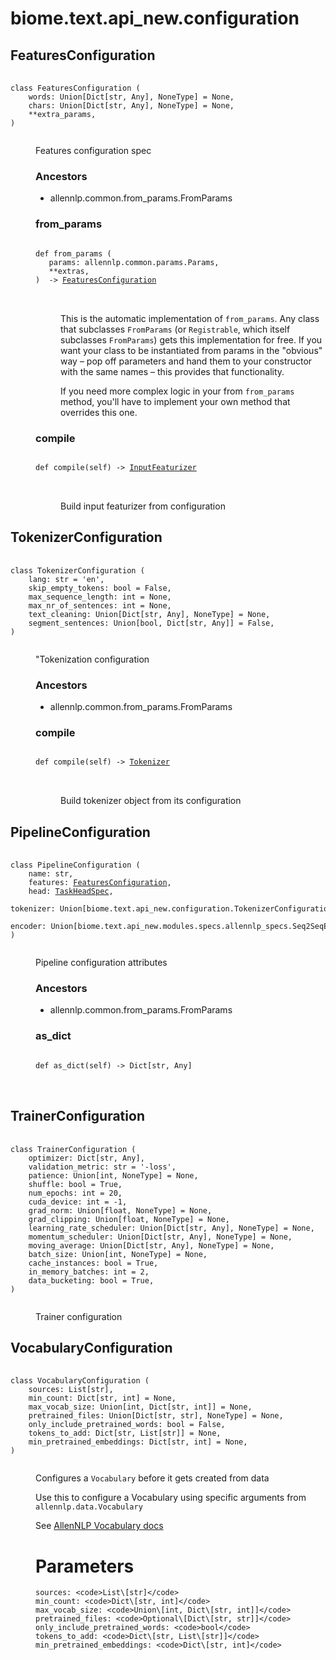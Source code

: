 # biome.text.api_new.configuration <Badge text="Module"/>
<dl>
<h2 id="biome.text.api_new.configuration.FeaturesConfiguration">FeaturesConfiguration <Badge text="Class"/></h2>
<dt>
<div class="language-python extra-class">
<pre class="language-python">
    <code>
<span class="token keyword">class</span> <span class="ident">FeaturesConfiguration</span> (</span>
    <span>words: Union[Dict[str, Any], NoneType] = None</span><span>,</span>
    <span>chars: Union[Dict[str, Any], NoneType] = None</span><span>,</span>
    <span>**extra_params</span><span>,</span>
<span>)</span>
    </code></pre></div>
</dt>
<dd>
<div class="desc"><p>Features configuration spec</p></div>
<h3>Ancestors</h3>
<ul class="hlist">
<li>allennlp.common.from_params.FromParams</li>
</ul>
<dl>
<h3 id="biome.text.api_new.configuration.FeaturesConfiguration.from_params">from_params <Badge text="Static method"/></h3>
<dt>
<div class="language-python extra-class">
<pre class="language-python">
<code>
<span class="token keyword">def</span> <span class="ident">from_params</span> (</span>
   params: allennlp.common.params.Params,
   **extras,
)  -> <a title="biome.text.api_new.configuration.FeaturesConfiguration" href="#biome.text.api_new.configuration.FeaturesConfiguration">FeaturesConfiguration</a>
</code>
        </pre>
</div>
</dt>
<dd>
<div class="desc"><p>This is the automatic implementation of <code>from_params</code>. Any class that subclasses <code>FromParams</code>
(or <code>Registrable</code>, which itself subclasses <code>FromParams</code>) gets this implementation for free.
If you want your class to be instantiated from params in the "obvious" way &ndash; pop off parameters
and hand them to your constructor with the same names &ndash; this provides that functionality.</p>
<p>If you need more complex logic in your from <code>from_params</code> method, you'll have to implement
your own method that overrides this one.</p></div>
</dd>
</dl>
<dl>
<h3 id="biome.text.api_new.configuration.FeaturesConfiguration.compile">compile <Badge text="Method"/></h3>
<dt>
<div class="language-python extra-class">
<pre class="language-python">
<code>
<span class="token keyword">def</span> <span class="ident">compile</span></span>(<span>self) -> <a title="biome.text.api_new.featurizer.InputFeaturizer" href="featurizer.html#biome.text.api_new.featurizer.InputFeaturizer">InputFeaturizer</a></span>
</code>
        </pre>
</div>
</dt>
<dd>
<div class="desc"><p>Build input featurizer from configuration</p></div>
</dd>
</dl>
</dd>
<h2 id="biome.text.api_new.configuration.TokenizerConfiguration">TokenizerConfiguration <Badge text="Class"/></h2>
<dt>
<div class="language-python extra-class">
<pre class="language-python">
    <code>
<span class="token keyword">class</span> <span class="ident">TokenizerConfiguration</span> (</span>
    <span>lang: str = 'en'</span><span>,</span>
    <span>skip_empty_tokens: bool = False</span><span>,</span>
    <span>max_sequence_length: int = None</span><span>,</span>
    <span>max_nr_of_sentences: int = None</span><span>,</span>
    <span>text_cleaning: Union[Dict[str, Any], NoneType] = None</span><span>,</span>
    <span>segment_sentences: Union[bool, Dict[str, Any]] = False</span><span>,</span>
<span>)</span>
    </code></pre></div>
</dt>
<dd>
<div class="desc"><p>"Tokenization configuration</p></div>
<h3>Ancestors</h3>
<ul class="hlist">
<li>allennlp.common.from_params.FromParams</li>
</ul>
<dl>
<h3 id="biome.text.api_new.configuration.TokenizerConfiguration.compile">compile <Badge text="Method"/></h3>
<dt>
<div class="language-python extra-class">
<pre class="language-python">
<code>
<span class="token keyword">def</span> <span class="ident">compile</span></span>(<span>self) -> <a title="biome.text.api_new.tokenizer.Tokenizer" href="tokenizer.html#biome.text.api_new.tokenizer.Tokenizer">Tokenizer</a></span>
</code>
        </pre>
</div>
</dt>
<dd>
<div class="desc"><p>Build tokenizer object from its configuration</p></div>
</dd>
</dl>
</dd>
<h2 id="biome.text.api_new.configuration.PipelineConfiguration">PipelineConfiguration <Badge text="Class"/></h2>
<dt>
<div class="language-python extra-class">
<pre class="language-python">
    <code>
<span class="token keyword">class</span> <span class="ident">PipelineConfiguration</span> (</span>
    <span>name: str</span><span>,</span>
    <span>features: <a title="biome.text.api_new.configuration.FeaturesConfiguration" href="#biome.text.api_new.configuration.FeaturesConfiguration">FeaturesConfiguration</a></span><span>,</span>
    <span>head: <a title="biome.text.api_new.modules.heads.defs.TaskHeadSpec" href="modules/heads/defs.html#biome.text.api_new.modules.heads.defs.TaskHeadSpec">TaskHeadSpec</a></span><span>,</span>
    <span>tokenizer: Union[biome.text.api_new.configuration.TokenizerConfiguration, NoneType] = None</span><span>,</span>
    <span>encoder: Union[biome.text.api_new.modules.specs.allennlp_specs.Seq2SeqEncoderSpec, NoneType] = None</span><span>,</span>
<span>)</span>
    </code></pre></div>
</dt>
<dd>
<div class="desc"><p>Pipeline configuration attributes</p></div>
<h3>Ancestors</h3>
<ul class="hlist">
<li>allennlp.common.from_params.FromParams</li>
</ul>
<dl>
<h3 id="biome.text.api_new.configuration.PipelineConfiguration.as_dict">as_dict <Badge text="Method"/></h3>
<dt>
<div class="language-python extra-class">
<pre class="language-python">
<code>
<span class="token keyword">def</span> <span class="ident">as_dict</span></span>(<span>self) -> Dict[str, Any]</span>
</code>
        </pre>
</div>
</dt>
<dd>
<div class="desc"></div>
</dd>
</dl>
</dd>
<h2 id="biome.text.api_new.configuration.TrainerConfiguration">TrainerConfiguration <Badge text="Class"/></h2>
<dt>
<div class="language-python extra-class">
<pre class="language-python">
    <code>
<span class="token keyword">class</span> <span class="ident">TrainerConfiguration</span> (</span>
    <span>optimizer: Dict[str, Any]</span><span>,</span>
    <span>validation_metric: str = '-loss'</span><span>,</span>
    <span>patience: Union[int, NoneType] = None</span><span>,</span>
    <span>shuffle: bool = True</span><span>,</span>
    <span>num_epochs: int = 20</span><span>,</span>
    <span>cuda_device: int = -1</span><span>,</span>
    <span>grad_norm: Union[float, NoneType] = None</span><span>,</span>
    <span>grad_clipping: Union[float, NoneType] = None</span><span>,</span>
    <span>learning_rate_scheduler: Union[Dict[str, Any], NoneType] = None</span><span>,</span>
    <span>momentum_scheduler: Union[Dict[str, Any], NoneType] = None</span><span>,</span>
    <span>moving_average: Union[Dict[str, Any], NoneType] = None</span><span>,</span>
    <span>batch_size: Union[int, NoneType] = None</span><span>,</span>
    <span>cache_instances: bool = True</span><span>,</span>
    <span>in_memory_batches: int = 2</span><span>,</span>
    <span>data_bucketing: bool = True</span><span>,</span>
<span>)</span>
    </code></pre></div>
</dt>
<dd>
<div class="desc"><p>Trainer configuration</p></div>
</dd>
<h2 id="biome.text.api_new.configuration.VocabularyConfiguration">VocabularyConfiguration <Badge text="Class"/></h2>
<dt>
<div class="language-python extra-class">
<pre class="language-python">
    <code>
<span class="token keyword">class</span> <span class="ident">VocabularyConfiguration</span> (</span>
    <span>sources: List[str]</span><span>,</span>
    <span>min_count: Dict[str, int] = None</span><span>,</span>
    <span>max_vocab_size: Union[int, Dict[str, int]] = None</span><span>,</span>
    <span>pretrained_files: Union[Dict[str, str], NoneType] = None</span><span>,</span>
    <span>only_include_pretrained_words: bool = False</span><span>,</span>
    <span>tokens_to_add: Dict[str, List[str]] = None</span><span>,</span>
    <span>min_pretrained_embeddings: Dict[str, int] = None</span><span>,</span>
<span>)</span>
    </code></pre></div>
</dt>
<dd>
<div class="desc"><p>Configures a <code>Vocabulary</code> before it gets created from data</p>
<p>Use this to configure a Vocabulary using specific arguments from <code>allennlp.data.Vocabulary</code></p>
<p>See <a href="https://docs.allennlp.org/master/api/data/vocabulary/#vocabulary]">AllenNLP Vocabulary docs</a></p>
<h1 id="parameters">Parameters</h1>
<pre><code>sources: &lt;code&gt;List\[str]&lt;/code&gt;
min_count: &lt;code&gt;Dict\[str, int]&lt;/code&gt;
max_vocab_size: &lt;code&gt;Union\[int, Dict\[str, int]]&lt;/code&gt;
pretrained_files: &lt;code&gt;Optional\[Dict\[str, str]]&lt;/code&gt;
only_include_pretrained_words: &lt;code&gt;bool&lt;/code&gt;
tokens_to_add: &lt;code&gt;Dict\[str, List\[str]]&lt;/code&gt;
min_pretrained_embeddings: &lt;code&gt;Dict\[str, int]&lt;/code&gt;
</code></pre></div>
</dd>
</dl>